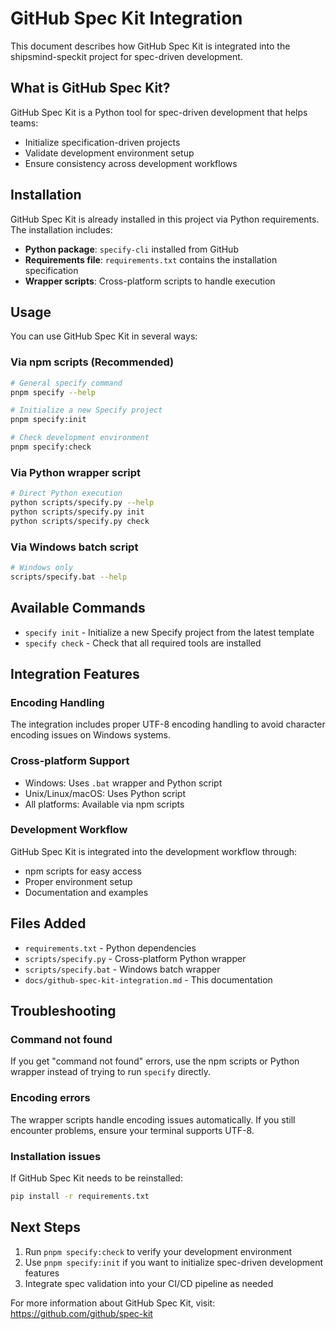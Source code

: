 # GitHub Spec Kit Integration

This document describes how GitHub Spec Kit is integrated into the shipsmind-speckit project for spec-driven development.

## What is GitHub Spec Kit?

GitHub Spec Kit is a Python tool for spec-driven development that helps teams:
- Initialize specification-driven projects
- Validate development environment setup
- Ensure consistency across development workflows

## Installation

GitHub Spec Kit is already installed in this project via Python requirements. The installation includes:

- **Python package**: `specify-cli` installed from GitHub
- **Requirements file**: `requirements.txt` contains the installation specification
- **Wrapper scripts**: Cross-platform scripts to handle execution

## Usage

You can use GitHub Spec Kit in several ways:

### Via npm scripts (Recommended)

```bash
# General specify command
pnpm specify --help

# Initialize a new Specify project
pnpm specify:init

# Check development environment
pnpm specify:check
```

### Via Python wrapper script

```bash
# Direct Python execution
python scripts/specify.py --help
python scripts/specify.py init
python scripts/specify.py check
```

### Via Windows batch script

```bash
# Windows only
scripts/specify.bat --help
```

## Available Commands

- `specify init` - Initialize a new Specify project from the latest template
- `specify check` - Check that all required tools are installed

## Integration Features

### Encoding Handling
The integration includes proper UTF-8 encoding handling to avoid character encoding issues on Windows systems.

### Cross-platform Support
- Windows: Uses `.bat` wrapper and Python script
- Unix/Linux/macOS: Uses Python script
- All platforms: Available via npm scripts

### Development Workflow
GitHub Spec Kit is integrated into the development workflow through:
- npm scripts for easy access
- Proper environment setup
- Documentation and examples

## Files Added

- `requirements.txt` - Python dependencies
- `scripts/specify.py` - Cross-platform Python wrapper
- `scripts/specify.bat` - Windows batch wrapper
- `docs/github-spec-kit-integration.md` - This documentation

## Troubleshooting

### Command not found
If you get "command not found" errors, use the npm scripts or Python wrapper instead of trying to run `specify` directly.

### Encoding errors
The wrapper scripts handle encoding issues automatically. If you still encounter problems, ensure your terminal supports UTF-8.

### Installation issues
If GitHub Spec Kit needs to be reinstalled:
```bash
pip install -r requirements.txt
```

## Next Steps

1. Run `pnpm specify:check` to verify your development environment
2. Use `pnpm specify:init` if you want to initialize spec-driven development features
3. Integrate spec validation into your CI/CD pipeline as needed

For more information about GitHub Spec Kit, visit: https://github.com/github/spec-kit